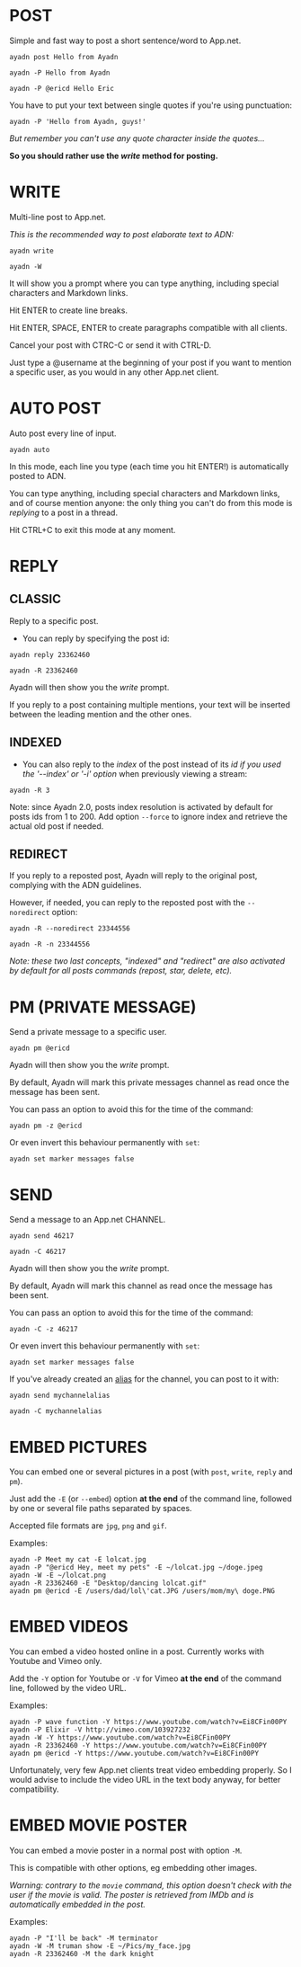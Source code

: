 # POST

Simple and fast way to post a short sentence/word to App.net.

`ayadn post Hello from Ayadn`

`ayadn -P Hello from Ayadn`

`ayadn -P @ericd Hello Eric`

You have to put your text between single quotes if you're using punctuation:

`ayadn -P 'Hello from Ayadn, guys!'`

*But remember you can't use any quote character inside the quotes...*

**So you should rather use the _write_ method for posting.**

# WRITE

Multi-line post to App.net.

*This is the recommended way to post elaborate text to ADN:*

`ayadn write`

`ayadn -W`

It will show you a prompt where you can type anything, including special characters and Markdown links.

Hit ENTER to create line breaks. 

Hit ENTER, SPACE, ENTER to create paragraphs compatible with all clients.

Cancel your post with CTRC-C or send it with CTRL-D.

Just type a @username at the beginning of your post if you want to mention a specific user, as you would in any other App.net client.  

# AUTO POST

Auto post every line of input.

`ayadn auto`

In this mode, each line you type (each time you hit ENTER!) is automatically posted to ADN.

You can type anything, including special characters and Markdown links, and of course mention anyone: the only thing you can't do from this mode is _replying_ to a post in a thread.

Hit CTRL+C to exit this mode at any moment.  

# REPLY

## CLASSIC

Reply to a specific post.

- You can reply by specifying the post id:

`ayadn reply 23362460`

`ayadn -R 23362460`

Ayadn will then show you the *write* prompt.

If you reply to a post containing multiple mentions, your text will be inserted between the leading mention and the other ones.

## INDEXED

- You can also reply to the *index* of the post instead of its *id* _if you used the '--index' or '-i' option_ when previously viewing a stream:

`ayadn -R 3`  

Note: since Ayadn 2.0, posts index resolution is activated by default for posts ids from 1 to 200. Add option `--force` to ignore index and retrieve the actual old post if needed.

## REDIRECT

If you reply to a reposted post, Ayadn will reply to the original post, complying with the ADN guidelines.

However, if needed, you can reply to the reposted post with the `--noredirect` option:

`ayadn -R --noredirect 23344556`

`ayadn -R -n 23344556`  

*Note: these two last concepts, "indexed" and "redirect" are also activated by default for all posts commands (repost, star, delete, etc).*


# PM (PRIVATE MESSAGE)

Send a private message to a specific user.

`ayadn pm @ericd`

Ayadn will then show you the *write* prompt.

By default, Ayadn will mark this private messages channel as read once the message has been sent.

You can pass an option to avoid this for the time of the command:

`ayadn pm -z @ericd`

Or even invert this behaviour permanently with `set`:

`ayadn set marker messages false`  

# SEND

Send a message to an App.net CHANNEL.

`ayadn send 46217`

`ayadn -C 46217`

Ayadn will then show you the *write* prompt.

By default, Ayadn will mark this channel as read once the message has been sent.

You can pass an option to avoid this for the time of the command:

`ayadn -C -z 46217`

Or even invert this behaviour permanently with `set`:

`ayadn set marker messages false`  

If you've already created an [alias](#alias) for the channel, you can post to it with:

`ayadn send mychannelalias`

`ayadn -C mychannelalias`

# EMBED PICTURES

You can embed one or several pictures in a post (with `post`, `write`, `reply` and `pm`).

Just add the `-E` (or `--embed`) option **at the end** of the command line, followed by one or several file paths separated by spaces.

Accepted file formats are `jpg`, `png` and `gif`.

Examples:

```
ayadn -P Meet my cat -E lolcat.jpg
ayadn -P "@ericd Hey, meet my pets" -E ~/lolcat.jpg ~/doge.jpeg
ayadn -W -E ~/lolcat.png
ayadn -R 23362460 -E "Desktop/dancing lolcat.gif"
ayadn pm @ericd -E /users/dad/lol\'cat.JPG /users/mom/my\ doge.PNG
```  

# EMBED VIDEOS

You can embed a video hosted online in a post. Currently works with Youtube and Vimeo only.

Add the `-Y` option for Youtube or `-V` for Vimeo **at the end** of the command line, followed by the video URL.

Examples:

```
ayadn -P wave function -Y https://www.youtube.com/watch?v=Ei8CFin00PY
ayadn -P Elixir -V http://vimeo.com/103927232
ayadn -W -Y https://www.youtube.com/watch?v=Ei8CFin00PY
ayadn -R 23362460 -Y https://www.youtube.com/watch?v=Ei8CFin00PY
ayadn pm @ericd -Y https://www.youtube.com/watch?v=Ei8CFin00PY
```

Unfortunately, very few App.net clients treat video embedding properly. So I would advise to include the video URL in the text body anyway, for better compatibility.

# EMBED MOVIE POSTER

You can embed a movie poster in a normal post with option `-M`.

This is compatible with other options, eg embedding other images.

*Warning: contrary to the `movie` command, this option doesn't check with the user if the movie is valid. The poster is retrieved from IMDb and is automatically embedded in the post.*

Examples:

```
ayadn -P "I'll be back" -M terminator
ayadn -W -M truman show -E ~/Pics/my_face.jpg
ayadn -R 23362460 -M the dark knight
```  
